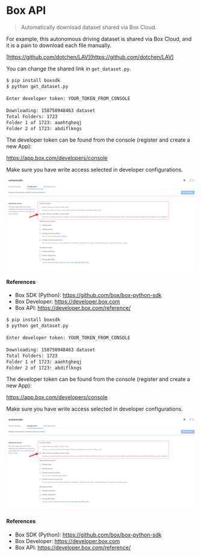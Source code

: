 # Box API

> Automatically download dataset shared via Box Cloud.

For example, this autonomous driving dataset is shared via Box Cloud, and it is a pain to download each file manually.

[https://github.com/dotchen/LAV](https://github.com/dotchen/LAV)

You can change the shared link in `get_dataset.py`.

```
$ pip install boxsdk
$ python get_dataset.py

Enter developer token: YOUR_TOKEN_FROM_CONSOLE

Downloading: 158750948463 dataset
Total Folders: 1723
Folder 1 of 1723: aaehtgheqj
Folder 2 of 1723: abdiflkngs
```

The developer token can be found from the console (register and create a new App):

https://app.box.com/developers/console

Make sure you have write access selected in developer configurations.

![](developer.png)

#### References

- Box SDK (Python): https://github.com/box/box-python-sdk
- Box Developer: https://developer.box.com
- Box API: https://developer.box.com/reference/

```
$ pip install boxsdk
$ python get_dataset.py

Enter developer token: YOUR_TOKEN_FROM_CONSOLE

Downloading: 158750948463 dataset
Total Folders: 1723
Folder 1 of 1723: aaehtgheqj
Folder 2 of 1723: abdiflkngs
```

The developer token can be found from the console (register and create a new App):

https://app.box.com/developers/console

Make sure you have write access selected in developer configurations.

![](developer.png)

#### References

- Box SDK (Python): https://github.com/box/box-python-sdk
- Box Developer: https://developer.box.com
- Box API: https://developer.box.com/reference/

